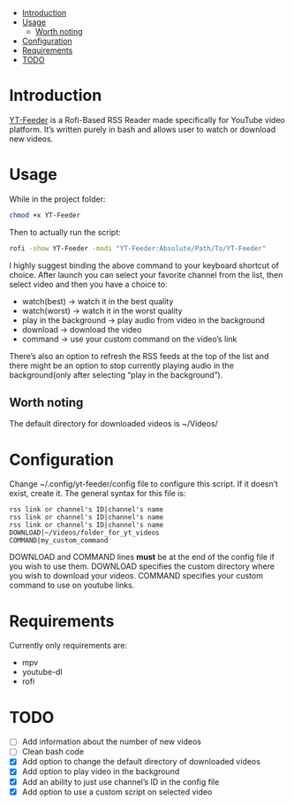 - [Introduction](#org3f19d07)
- [Usage](#org43cc31e)
  - [Worth noting](#orgfa874f5)
- [Configuration](#orgf7cd1ff)
- [Requirements](#org40ac1f3)
- [TODO](#org29a8216)


<a id="org3f19d07"></a>

# Introduction

[YT-Feeder](https://youtu.be/GoCMYeCHMbQ) is a Rofi-Based RSS Reader made specifically for YouTube video platform. It&rsquo;s written purely in bash and allows user to watch or download new videos.


<a id="org43cc31e"></a>

# Usage

While in the project folder:

```bash
chmod +x YT-Feeder
```

Then to actually run the script:

```bash
rofi -show YT-Feeder -modi "YT-Feeder:Absolute/Path/To/YT-Feeder"
```

I highly suggest binding the above command to your keyboard shortcut of choice. After launch you can select your favorite channel from the list, then select video and then you have a choice to:

-   watch(best) -> watch it in the best quality
-   watch(worst) -> watch it in the worst quality
-   play in the background -> play audio from video in the background
-   download -> download the video
-   command -> use your custom command on the video&rsquo;s link

There&rsquo;s also an option to refresh the RSS feeds at the top of the list and there might be an option to stop currently playing audio in the background(only after selecting &ldquo;play in the background&rdquo;).


<a id="orgfa874f5"></a>

## Worth noting

The default directory for downloaded videos is ~/Videos/


<a id="orgf7cd1ff"></a>

# Configuration

Change ~/.config/yt-feeder/config file to configure this script. If it doesn&rsquo;t exist, create it. The general syntax for this file is:

```
rss link or channel's ID|channel's name
rss link or channel's ID|channel's name
rss link or channel's ID|channel's name
DOWNLOAD|~/Videos/folder_for_yt_videos
COMMAND|my_custom_command
```

DOWNLOAD and COMMAND lines **must** be at the end of the config file if you wish to use them. DOWNLOAD specifies the custom directory where you wish to download your videos. COMMAND specifies your custom command to use on youtube links.


<a id="org40ac1f3"></a>

# Requirements

Currently only requirements are:

-   mpv
-   youtube-dl
-   rofi


<a id="org29a8216"></a>

# TODO

-   [ ] Add information about the number of new videos
-   [ ] Clean bash code
-   [X] Add option to change the default directory of downloaded videos
-   [X] Add option to play video in the background
-   [X] Add an ability to just use channel&rsquo;s ID in the config file
-   [X] Add option to use a custom script on selected video
